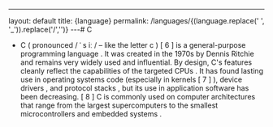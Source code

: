 ---
layout: default
title: {language}
permalink: /languages/{(language.replace(' ', '_')).replace('/','')}
 ---# C

- C ( pronounced / ˈ s iː / – like the letter c ) [ 6 ] is a general-purpose programming language . It was created in the 1970s by Dennis Ritchie and remains very widely used and influential. By design, C's features cleanly reflect the capabilities of the targeted CPUs . It has found lasting use in operating systems code (especially in kernels [ 7 ] ), device drivers , and protocol stacks , but its use in application software has been decreasing. [ 8 ] C is commonly used on computer architectures that range from the largest supercomputers to the smallest microcontrollers and embedded systems .